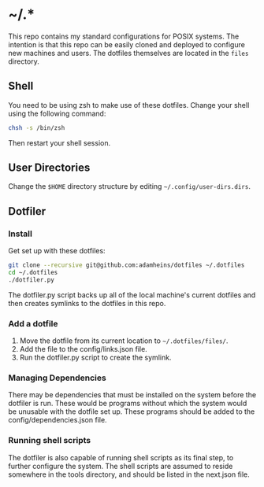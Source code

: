 # ~/.\*
This repo contains my standard configurations for POSIX systems. The intention
is that this repo can be easily cloned and deployed to configure new machines
and users. The dotfiles themselves are located in the `files` directory.

## Shell
You need to be using zsh to make use of these dotfiles. Change your shell using
the following command:

```sh
chsh -s /bin/zsh
```

Then restart your shell session.

## User Directories
Change the `$HOME` directory structure by editing `~/.config/user-dirs.dirs`.

## Dotfiler

### Install
Get set up with these dotfiles:

```sh
git clone --recursive git@github.com:adamheins/dotfiles ~/.dotfiles
cd ~/.dotfiles
./dotfiler.py
```

The dotfiler.py script backs up all of the local machine's current dotfiles and
then creates symlinks to the dotfiles in this repo.

### Add a dotfile
1. Move the dotfile from its current location to `~/.dotfiles/files/`.
2. Add the file to the config/links.json file.
3. Run the dotfiler.py script to create the symlink.

### Managing Dependencies
There may be dependencies that must be installed on the system before the
dotfiler is run. These would be programs without which the system would be
unusable with the dotfile set up. These programs should be added to the
config/dependencies.json file.

### Running shell scripts
The dotfiler is also capable of running shell scripts as its final step, to
further configure the system. The shell scripts are assumed to reside somewhere
in the tools directory, and should be listed in the next.json file.
